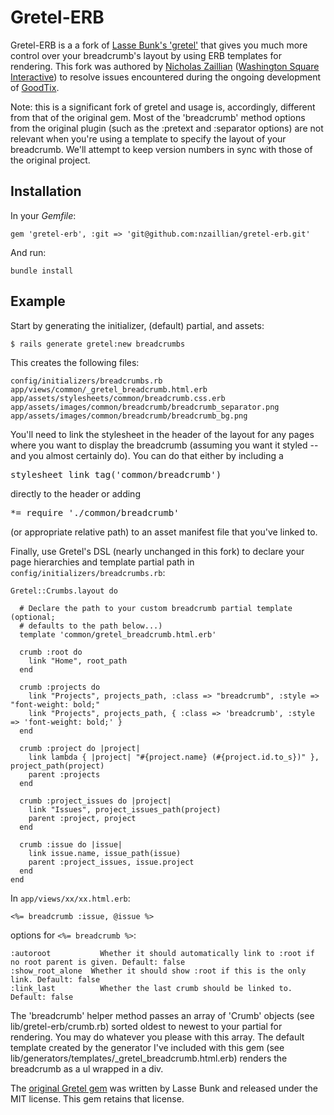 Gretel-ERB
==========

Gretel-ERB is a a fork of [Lasse Bunk's 'gretel'](http://github.com/lassebunk/gretel)
that gives you much more control over your breadcrumb's layout by using ERB
templates for rendering.  This fork was authored by [Nicholas Zaillian](http://nicholas.zaillian.com)
([Washington Square Interactive](http://washingtonsquareinteractive.com)) to resolve 
issues encountered during the ongoing development of [GoodTix](http://goodtix.org).

Note: this is a significant fork of gretel and usage is, accordingly, different
from that of the original gem.  Most of the 'breadcrumb' method options from the
original plugin (such as the :pretext and :separator options) are not relevant when
you're using a template to specify the layout of your breadcrumb.  We'll attempt to keep 
version numbers in sync with those of the original project.

Installation
------------

In your <em>Gemfile</em>:

    gem 'gretel-erb', :git => 'git@github.com:nzaillian/gretel-erb.git'

And run:
 
    bundle install

Example
-------

Start by generating the initializer, (default) partial, and assets:

    $ rails generate gretel:new breadcrumbs

This creates the following files:

    config/initializers/breadcrumbs.rb
    app/views/common/_gretel_breadcrumb.html.erb
    app/assets/stylesheets/common/breadcrumb.css.erb
    app/assets/images/common/breadcrumb/breadcrumb_separator.png
    app/assets/images/common/breadcrumb/breadcrumb_bg.png

You'll need to link the stylesheet in the header of the layout for any pages where
you want to display the breadcrumb (assuming you want it styled -- and you almost
certainly do).  You can do that either by including a <pre>stylesheet\_link\_tag('common/breadcrumb')</pre>
directly to the header or adding <pre>*= require './common/breadcrumb'</pre> (or appropriate relative path)
to an asset manifest file that you've linked to.

Finally, use Gretel's DSL (nearly unchanged in this fork) to declare your page hierarchies and template partial path in
<code>config/initializers/breadcrumbs.rb</code>:

    Gretel::Crumbs.layout do
		
      # Declare the path to your custom breadcrumb partial template (optional;
	  # defaults to the path below...)
      template 'common/gretel_breadcrumb.html.erb'

      crumb :root do
        link "Home", root_path
      end

      crumb :projects do
        link "Projects", projects_path, :class => "breadcrumb", :style => "font-weight: bold;"
        link "Projects", projects_path, { :class => 'breadcrumb', :style => 'font-weight: bold;' }
      end

      crumb :project do |project|
        link lambda { |project| "#{project.name} (#{project.id.to_s})" }, project_path(project)
        parent :projects
      end

      crumb :project_issues do |project|
        link "Issues", project_issues_path(project)
        parent :project, project
      end

      crumb :issue do |issue|
        link issue.name, issue_path(issue)
        parent :project_issues, issue.project
      end
    end


In <code>app/views/xx/xx.html.erb</code>:

    <%= breadcrumb :issue, @issue %>

options for <code><%= breadcrumb %></code>:

    :autoroot           Whether it should automatically link to :root if no root parent is given. Default: false  
    :show_root_alone  Whether it should show :root if this is the only link. Default: false  
    :link_last          Whether the last crumb should be linked to. Default: false  

The 'breadcrumb' helper method passes an array of 'Crumb' objects (see lib/gretel-erb/crumb.rb) sorted oldest to newest to your partial for rendering.  You may do whatever you please with this array.  The default template created by the generator I've included with this gem (see lib/generators/templates/\_gretel\_breadcrumb.html.erb) renders the breadcrumb as a ul wrapped in a div.

The [original Gretel gem](http://github.com/lassebunk/gretel) was written by Lasse Bunk and released under the MIT license.  This gem retains that license.